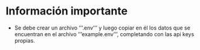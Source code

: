 # Información importante

- Se debe crear un archivo ’’’.env’’’ y luego copiar en él los datos que se encuentran en el archivo ’’’example.env’’’, completando con las api keys propias.